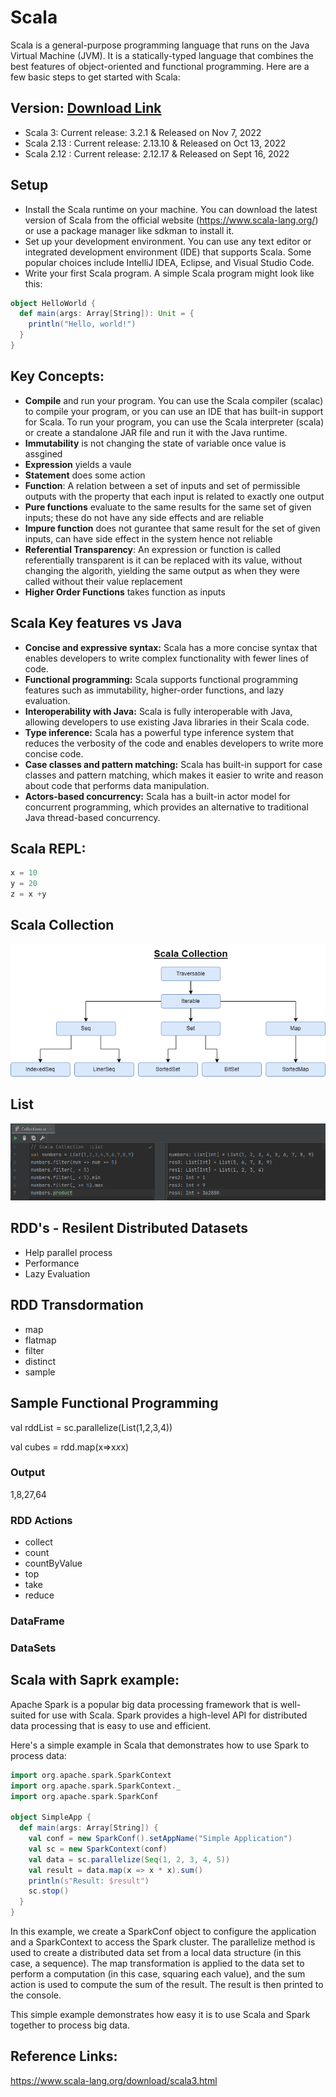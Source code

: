 # Scala
Scala is a general-purpose programming language that runs on the Java Virtual Machine (JVM). It is a statically-typed language that combines the best features of object-oriented and functional programming. Here are a few basic steps to get started with Scala:

## Version:  [Download Link](https://www.scala-lang.org/download/all.html)
- Scala 3: Current release: 3.2.1 & Released on Nov 7, 2022
- Scala 2.13 : Current release: 2.13.10 & Released on Oct 13, 2022
- Scala 2.12 : Current release: 2.12.17 & Released on Sept 16, 2022

## Setup
- Install the Scala runtime on your machine. You can download the latest version of Scala from the official website (https://www.scala-lang.org/) or use a package manager like sdkman to install it.
- Set up your development environment. You can use any text editor or integrated development environment (IDE) that supports Scala. Some popular choices include IntelliJ IDEA, Eclipse, and Visual Studio Code.
- Write your first Scala program. A simple Scala program might look like this:
```scala
object HelloWorld {
  def main(args: Array[String]): Unit = {
    println("Hello, world!")
  }
}

```

## Key Concepts:

- **Compile** and run your program. You can use the Scala compiler (scalac) to compile your program, or you can use an IDE that has built-in support for Scala. To run your program, you can use the Scala interpreter (scala) or create a standalone JAR file and run it with the Java runtime.
- **Immutability** is not changing the state of variable once value is assgined
- **Expression** yields a vaule 
- **Statement** does some action 
- **Function**: A relation between a set of inputs and set of permissible outputs with the property that each input is related to exactly one output
- **Pure functions** evaluate to the same results for the same set of given inputs; these do not have any side effects and are reliable
- **Impure function** does not gurantee that same result for the set of given inputs, can have side effect in the system hence not reliable
- **Referential Transparency**: An expression or function is called referentially transparent is it can be replaced with its value, without changing the algorith, yielding the same output as when they were called without their value replacement
- **Higher Order Functions** takes function as inputs

## Scala Key features vs Java 
- **Concise and expressive syntax:** Scala has a more concise syntax that enables developers to write complex functionality with fewer lines of code.
- **Functional programming:** Scala supports functional programming features such as immutability, higher-order functions, and lazy evaluation.
- **Interoperability with Java:** Scala is fully interoperable with Java, allowing developers to use existing Java libraries in their Scala code.
- **Type inference:** Scala has a powerful type inference system that reduces the verbosity of the code and enables developers to write more concise code.
- **Case classes and pattern matching:** Scala has built-in support for case classes and pattern matching, which makes it easier to write and reason about code that performs data manipulation.
- **Actors-based concurrency:** Scala has a built-in actor model for concurrent programming, which provides an alternative to traditional Java thread-based concurrency.


## Scala REPL:
```scala
x = 10
y = 20
z = x +y
```

## Scala Collection
![Scala Collection](https://github.com/ninadgawad/Scala/blob/main/ScalaCollectionv1.png)

## List 
![List](https://github.com/ninadgawad/Scala/blob/main/ScalaCollectin_List_v2.png)

## RDD's - Resilent Distributed Datasets
- Help parallel process
- Performance 
- Lazy Evaluation 

## RDD Transdormation
- map 
- flatmap 
- filter 
- distinct 
- sample

## Sample Functional Programming
val rddList = sc.parallelize(List(1,2,3,4))

val cubes = rdd.map(x=>x*x*x)

### Output
1,8,27,64

### RDD Actions 
- collect 
- count 
- countByValue
- top
- take 
- reduce

### DataFrame

### DataSets


## Scala with Saprk example:
Apache Spark is a popular big data processing framework that is well-suited for use with Scala. Spark provides a high-level API for distributed data processing that is easy to use and efficient. 

Here's a simple example in Scala that demonstrates how to use Spark to process data:
```scala
import org.apache.spark.SparkContext
import org.apache.spark.SparkContext._
import org.apache.spark.SparkConf

object SimpleApp {
  def main(args: Array[String]) {
    val conf = new SparkConf().setAppName("Simple Application")
    val sc = new SparkContext(conf)
    val data = sc.parallelize(Seq(1, 2, 3, 4, 5))
    val result = data.map(x => x * x).sum()
    println(s"Result: $result")
    sc.stop()
  }
}
```

In this example, we create a SparkConf object to configure the application and a SparkContext to access the Spark cluster. The parallelize method is used to create a distributed data set from a local data structure (in this case, a sequence). The map transformation is applied to the data set to perform a computation (in this case, squaring each value), and the sum action is used to compute the sum of the result. The result is then printed to the console.

This simple example demonstrates how easy it is to use Scala and Spark together to process big data.


## Reference Links:
https://www.scala-lang.org/download/scala3.html




